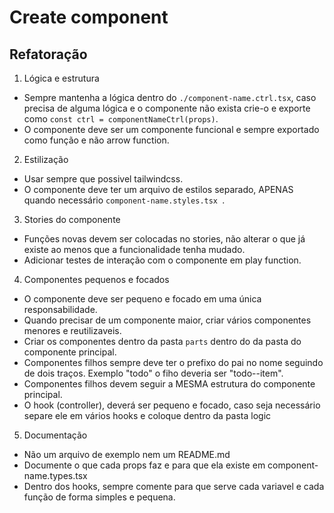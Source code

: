 # Create component

## Refatoração

1. Lógica e estrutura
  - Sempre mantenha a lógica dentro do `./component-name.ctrl.tsx`, caso precisa de alguma lógica e o componente não exista crie-o e exporte como `const ctrl = componentNameCtrl(props)`.
  - O componente deve ser um componente funcional e sempre exportado como função e não arrow function.
2. Estilização
  - Usar sempre que possivel tailwindcss.
  - O componente deve ter um arquivo de estilos separado, APENAS quando necessário `component-name.styles.tsx `.

3. Stories do componente
  - Funções novas devem ser colocadas no stories, não alterar o que já existe ao menos que a funcionalidade tenha mudado.
  - Adicionar testes de interação com o componente em play function.

4. Componentes pequenos e focados
- O componente deve ser pequeno e focado em uma única responsabilidade.
- Quando precisar de um componente maior, criar vários componentes menores e reutilizaveis.
- Criar os componentes dentro da pasta `parts` dentro do da pasta do componente principal.
- Componentes filhos sempre deve ter o prefixo do pai no nome seguindo de dois traços. Exemplo "todo" o fiho deveria ser "todo--item".
- Componentes filhos devem seguir a MESMA estrutura do componente principal.
- O hook (controller), deverá ser pequeno e focado, caso seja necessário separe ele em vários hooks e coloque dentro da pasta logic

5. Documentação
- Não um arquivo de exemplo nem um README.md
- Documente o que cada props faz e para que ela existe em component-name.types.tsx
- Dentro dos hooks, sempre comente para que serve cada variavel e cada função de forma simples e pequena.